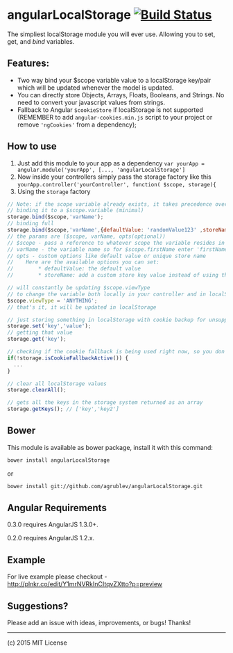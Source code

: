 angularLocalStorage [![Build Status](https://travis-ci.org/agrublev/angularLocalStorage.png?branch=master)](https://travis-ci.org/agrublev/angularLocalStorage)
====================

The simpliest localStorage module you will ever use. Allowing you to set, get, and *bind* variables.

## Features:

* Two way bind your $scope variable value to a localStorage key/pair which will be updated whenever the model is updated.
* You can directly store Objects, Arrays, Floats, Booleans, and Strings. No need to convert your javascript values from strings.
* Fallback to Angular ``$cookieStore`` if localStorage is not supported (REMEMBER to add ``angular-cookies.min.js`` script to your project or remove ``'ngCookies'`` from a dependency);

## How to use

1. Just add this module to your app as a dependency
``var yourApp = angular.module('yourApp', [..., 'angularLocalStorage']``
2. Now inside your controllers simply pass the storage factory like this
``yourApp.controller('yourController', function( $scope, storage){``
3. Using the ``storage`` factory
  ```JAVASCRIPT
  // Note: if the scope variable already exists, it takes precedence over the default and stored values
  // binding it to a $scope.variable (minimal)
  storage.bind($scope,'varName');
  // binding full
  storage.bind($scope,'varName',{defaultValue: 'randomValue123' ,storeName: 'customStoreKey'});
  // the params are ($scope, varName, opts(optional))
  // $scope - pass a reference to whatever scope the variable resides in
  // varName - the variable name so for $scope.firstName enter 'firstName'
  // opts - custom options like default value or unique store name
  // 	Here are the available options you can set:
  // 		* defaultValue: the default value
  // 		* storeName: add a custom store key value instead of using the scope variable name

  // will constantly be updating $scope.viewType
  // to change the variable both locally in your controller and in localStorage just do
  $scope.viewType = 'ANYTHING';
  // that's it, it will be updated in localStorage

  // just storing something in localStorage with cookie backup for unsupported browsers
  storage.set('key','value');
  // getting that value
  storage.get('key');
  
  // checking if the cookie fallback is being used right now, so you don't try to store fairly big data in cookies
  if(!storage.isCookieFallbackActive()) {
    ...
  }

  // clear all localStorage values
  storage.clearAll();

  // gets all the keys in the storage system returned as an array
  storage.getKeys(); // ['key','key2']
  ```

## Bower
This module is available as bower package, install it with this command:

```bash
bower install angularLocalStorage
```

or

```bash
bower install git://github.com/agrublev/angularLocalStorage.git
```

## Angular Requirements
0.3.0 requires AngularJS 1.3.0+.

0.2.0 requires AngularJS 1.2.x.

## Example

For live example please checkout - http://plnkr.co/edit/Y1mrNVRkInCItqvZXtto?p=preview

## Suggestions?

Please add an issue with ideas, improvements, or bugs! Thanks!

---

(c) 2015 MIT License


